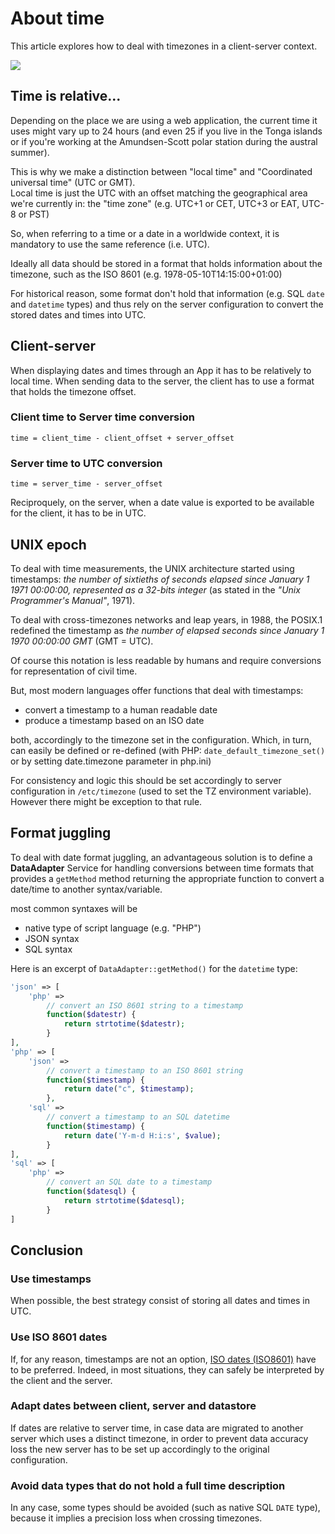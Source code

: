 # About time

This article explores how to deal with timezones in a client-server context.

![](http://i.imgur.com/r12bpUUl.jpg) 

## Time is relative...

Depending on the place we are using a web application, the current time it uses might vary up to 24 hours (and even 25 if you live in the Tonga islands or if you're working at the Amundsen-Scott polar station during the austral summer).

This is why we make a distinction between "local time" and "Coordinated universal time" (UTC or GMT).  
Local time is just the UTC with an offset matching the geographical area we're currently in: the "time zone" (e.g. UTC+1 or CET, UTC+3 or EAT, UTC-8 or PST)

So, when referring to a time or a date in a worldwide context, it is mandatory to use the same reference (i.e. UTC).

Ideally all data should be stored in a format that holds information about the timezone, such as the ISO 8601 (e.g. 1978-05-10T14:15:00+01:00)

For historical reason, some format don't hold that information (e.g. SQL `date` and `datetime` types) and thus rely on the server configuration to convert the stored dates and times into UTC.

## Client-server

When displaying dates and times through an App it has to be relatively to local time. When sending data to the server, the client has to use a format that holds the timezone offset.

### Client time to Server time conversion

    time = client_time - client_offset + server_offset

### Server time to UTC conversion

    time = server_time - server_offset

Reciproquely, on the server, when a date value is exported to be available for the client, it has to be in UTC.

## UNIX epoch

To deal with time measurements, the UNIX architecture started using timestamps: _the number of sixtieths of seconds elapsed since January 1 1971 00:00:00, represented as a 32-bits integer_ (as stated in the _"Unix Programmer's Manual"_, 1971).

To deal with cross-timezones networks and leap years, in 1988, the POSIX.1 redefined the timestamp as _the number of elapsed seconds since January 1 1970 00:00:00 GMT_ (GMT = UTC).

Of course this notation is less readable by humans and require conversions for representation of civil time.

But, most modern languages offer functions that deal with timestamps:

*   convert a timestamp to a human readable date
*   produce a timestamp based on an ISO date

both, accordingly to the timezone set in the configuration. Which, in turn, can easily be defined or re-defined (with PHP: `date_default_timezone_set()` or by setting date.timezone parameter in php.ini)

For consistency and logic this should be set accordingly to server configuration in `/etc/timezone` (used to set the TZ environment variable). However there might be exception to that rule.

## Format juggling

To deal with date format juggling, an advantageous solution is to define a **DataAdapter** Service for handling conversions between time formats that provides a `getMethod` method returning the appropriate function to convert a date/time to another syntax/variable.

most common syntaxes will be

*   native type of script language (e.g. "PHP")
*   JSON syntax
*   SQL syntax

Here is an excerpt of `DataAdapter::getMethod()` for the `datetime` type:
```php
'json' => [
    'php' =>
        // convert an ISO 8601 string to a timestamp
        function($datestr) {
            return strtotime($datestr);    
        }        
],
'php' => [
    'json' => 
        // convert a timestamp to an ISO 8601 string
        function($timestamp) {
            return date("c", $timestamp);
        },
    'sql' =>
        // convert a timestamp to an SQL datetime
        function($timestamp) {
            return date('Y-m-d H:i:s', $value);
        }
],
'sql' => [
    'php' =>
        // convert an SQL date to a timestamp
        function($datesql) {
            return strtotime($datesql);
        }
]
```

## Conclusion

### Use timestamps

When possible, the best strategy consist of storing all dates and times in UTC.

### Use ISO 8601 dates

If, for any reason, timestamps are not an option, [ISO dates (ISO8601)](https://en.wikipedia.org/wiki/ISO_8601) have to be preferred. Indeed, in most situations, they can safely be interpreted by the client and the server.

### Adapt dates between client, server and datastore

If dates are relative to server time, in case data are migrated to another server which uses a distinct timezone, in order to prevent data accuracy loss the new server has to be set up accordingly to the original configuration.

### Avoid data types that do not hold a full time description

In any case, some types should be avoided (such as native SQL `DATE` type), because it implies a precision loss when crossing timezones.


